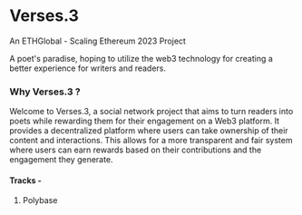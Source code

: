# Verses.3
An ETHGlobal - Scaling Ethereum 2023 Project 

A poet's paradise, hoping to utilize the web3 technology for creating a better experience for writers and readers.

### Why Verses.3 ? 

Welcome to Verses.3, a social network project that aims to turn readers into poets while rewarding them for their engagement on a Web3 platform. It provides a decentralized platform where users can take ownership of their content and interactions. This allows for a more transparent and fair system where users can earn rewards based on their contributions and the engagement they generate.

#### Tracks -  

1) Polybase
